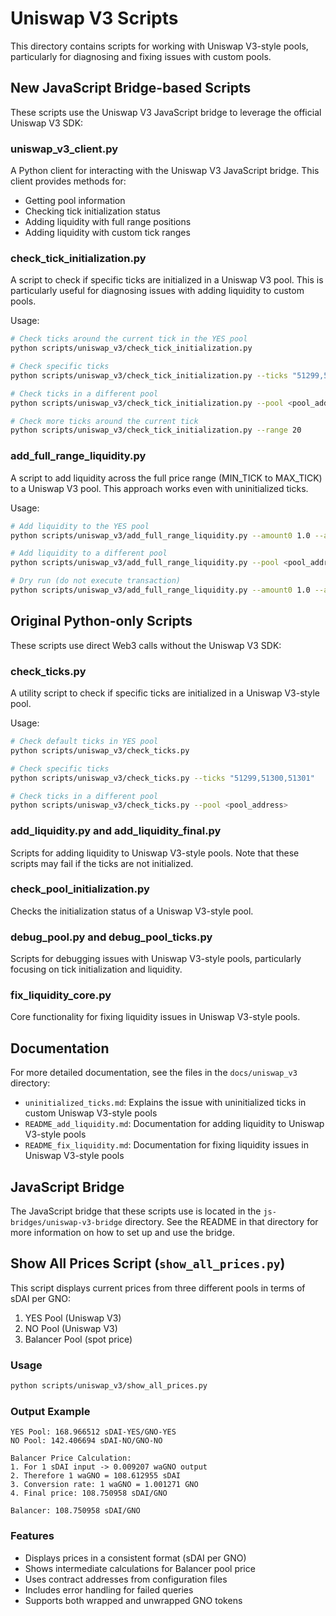 # Uniswap V3 Scripts

This directory contains scripts for working with Uniswap V3-style pools, particularly for diagnosing and fixing issues with custom pools.

## New JavaScript Bridge-based Scripts

These scripts use the Uniswap V3 JavaScript bridge to leverage the official Uniswap V3 SDK:

### uniswap_v3_client.py

A Python client for interacting with the Uniswap V3 JavaScript bridge. This client provides methods for:
- Getting pool information
- Checking tick initialization status
- Adding liquidity with full range positions
- Adding liquidity with custom tick ranges

### check_tick_initialization.py

A script to check if specific ticks are initialized in a Uniswap V3 pool. This is particularly useful for diagnosing issues with adding liquidity to custom pools.

Usage:
```bash
# Check ticks around the current tick in the YES pool
python scripts/uniswap_v3/check_tick_initialization.py

# Check specific ticks
python scripts/uniswap_v3/check_tick_initialization.py --ticks "51299,51300,51301"

# Check ticks in a different pool
python scripts/uniswap_v3/check_tick_initialization.py --pool <pool_address>

# Check more ticks around the current tick
python scripts/uniswap_v3/check_tick_initialization.py --range 20
```

### add_full_range_liquidity.py

A script to add liquidity across the full price range (MIN_TICK to MAX_TICK) to a Uniswap V3 pool. This approach works even with uninitialized ticks.

Usage:
```bash
# Add liquidity to the YES pool
python scripts/uniswap_v3/add_full_range_liquidity.py --amount0 1.0 --amount1 1.0

# Add liquidity to a different pool
python scripts/uniswap_v3/add_full_range_liquidity.py --pool <pool_address> --amount0 1.0 --amount1 1.0

# Dry run (do not execute transaction)
python scripts/uniswap_v3/add_full_range_liquidity.py --amount0 1.0 --amount1 1.0 --dry-run
```

## Original Python-only Scripts

These scripts use direct Web3 calls without the Uniswap V3 SDK:

### check_ticks.py

A utility script to check if specific ticks are initialized in a Uniswap V3-style pool.

Usage:
```bash
# Check default ticks in YES pool
python scripts/uniswap_v3/check_ticks.py

# Check specific ticks
python scripts/uniswap_v3/check_ticks.py --ticks "51299,51300,51301"

# Check ticks in a different pool
python scripts/uniswap_v3/check_ticks.py --pool <pool_address>
```

### add_liquidity.py and add_liquidity_final.py

Scripts for adding liquidity to Uniswap V3-style pools. Note that these scripts may fail if the ticks are not initialized.

### check_pool_initialization.py

Checks the initialization status of a Uniswap V3-style pool.

### debug_pool.py and debug_pool_ticks.py

Scripts for debugging issues with Uniswap V3-style pools, particularly focusing on tick initialization and liquidity.

### fix_liquidity_core.py

Core functionality for fixing liquidity issues in Uniswap V3-style pools.

## Documentation

For more detailed documentation, see the files in the `docs/uniswap_v3` directory:

- `uninitialized_ticks.md`: Explains the issue with uninitialized ticks in custom Uniswap V3-style pools
- `README_add_liquidity.md`: Documentation for adding liquidity to Uniswap V3-style pools
- `README_fix_liquidity.md`: Documentation for fixing liquidity issues in Uniswap V3-style pools

## JavaScript Bridge

The JavaScript bridge that these scripts use is located in the `js-bridges/uniswap-v3-bridge` directory. See the README in that directory for more information on how to set up and use the bridge.

## Show All Prices Script (`show_all_prices.py`)

This script displays current prices from three different pools in terms of sDAI per GNO:
1. YES Pool (Uniswap V3)
2. NO Pool (Uniswap V3)
3. Balancer Pool (spot price)

### Usage
```bash
python scripts/uniswap_v3/show_all_prices.py
```

### Output Example
```
YES Pool: 168.966512 sDAI-YES/GNO-YES
NO Pool: 142.406694 sDAI-NO/GNO-NO

Balancer Price Calculation:
1. For 1 sDAI input -> 0.009207 waGNO output
2. Therefore 1 waGNO = 108.612955 sDAI
3. Conversion rate: 1 waGNO = 1.001271 GNO
4. Final price: 108.750958 sDAI/GNO

Balancer: 108.750958 sDAI/GNO
```

### Features
- Displays prices in a consistent format (sDAI per GNO)
- Shows intermediate calculations for Balancer pool price
- Uses contract addresses from configuration files
- Includes error handling for failed queries
- Supports both wrapped and unwrapped GNO tokens 
